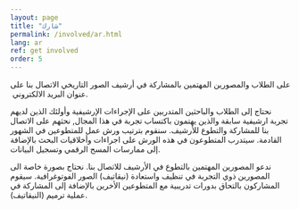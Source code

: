 ```yaml
---
layout: page
title: "شارك"
permalink: /involved/ar.html
lang: ar
ref: get involved
order: 5
---
```

على الطلاب والمصورين المهتمين بالمشاركة في أرشيف الصور التاريخي الاتصال بنا على عنوان البريد الالكتروني ‏.

نحتاج إلى الطلاب والباحثين المتدربين على الإجراءات الإرشيفية وأولئك الذين لديهم تجربة ارشيفية سابقة والذين يهتمون باكتساب تجربة في هذا المجال, نحثهم على الاتصال بنا للمشاركة والتطوع للأرشيف. سنقوم بترتيب ورش عمل للمتطوعين في الشهور القادمة. سيتدرب المتطوعون في هذه الورش على اجراءات وأخلاقيات البحث بالإضافة إلى ممارسات المسح الرقمي وتسجيل البيانات.

ندعو المصورين المهتمين بالتطوع في الأرشيف للاتصال بنا. نحتاج بصورة خاصة الى المصورين ذوي التجربة في تنظيف واستعادة (نيقاتيف) الصور الفوتوغرافية. سيقوم المشاركون بالتحاق بدورات تدريبية مع المتطوعين الأخرين بالإضافة إلى المشاركة  في عملية ترميم (النيقاتيف).
